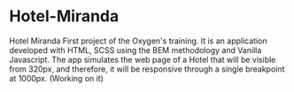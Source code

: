 # Hotel-Miranda
Hotel Miranda
First project of the Oxygen's training. It is an application developed with HTML, SCSS using the BEM methodology and Vanilla Javascript. The app simulates the web page of a Hotel that will be visible from 320px, and therefore, it will be responsive through a single breakpoint at 1000px. (Working on it)
